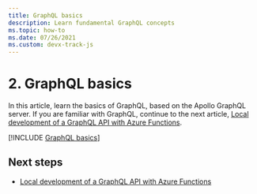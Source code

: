 ```yaml
---
title: GraphQL basics
description: Learn fundamental GraphQL concepts
ms.topic: how-to
ms.date: 07/26/2021
ms.custom: devx-track-js
---
```


# 2. GraphQL basics

In this article, learn the basics of GraphQL, based on the Apollo GraphQL server. If you are familiar with GraphQL, continue to the next article, [Local development of a GraphQL API with Azure Functions](local-development.md).

[!INCLUDE [GraphQL basics](../../../../includes/graphql-basics.md)]

## Next steps

* [Local development of a GraphQL API with Azure Functions](local-development.md)